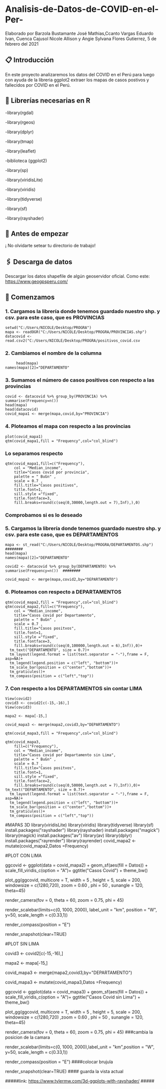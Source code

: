 # Analisis-de-Datos-de-COVID-en-el-Per-
Elaborado por Barzola Bustamante José Mathias,Ccanto Vargas Eduardo Ivan, Cuenca Cajusol Nicole Allison y Angie Sylvana Flores Gutierrez, 5 de febrero del 2021

##  📋 Introducción

En este proyecto analizaremos los datos del COVID en el Perú para luego con ayuda de la libreria ggplot2 extraer los mapas de casos postivos y fallecidos por COVID en el Perú. 

## 📌 Librerías necesarias en R
-library(rgdal) 

-library(rgeos)

-library(dplyr)

-library(tmap)

-library(leaflet)

-biblioteca (ggplot2)

-library(sp)

-library(viridisLite)

-library(viridis)

-library(tidyverse)

-library(sf)

-library(rayshader)

 ## 📢 Antes de empezar 
¡ No olvidarte setear tu directorio de trabajo!

## 🖇️ Descarga de datos
Descargar los datos shapefile  de algún geoservidor oficial. Como este: https://www.geogpsperu.com/

##  🚀 Comenzamos 
### 1. Cargamos la librería  donde tenemos guardado nuestro shp. y csv. para este caso, que es PROVINCIAS

	setwd("C:/Users/NICOLE/Desktop/PROGRA")		
	mapa <- readOGR("C:/Users/NICOLE/Desktop/PROGRA/PROVINCIAS.shp")
	datacovid <- read.csv2("C:/Users/NICOLE/Desktop/PROGRA/positivos_covid.csv
	
### 2. Cambiamos el nombre de la columna 
	
		 head(mapa)	
	names(mapa)[2]="DEPARTAMENTO"

### 3. Sumamos el número de casos positivos con respecto a las provincias

	covid <- datacovid %>% group_by(PROVINCIA) %>% summarise(Frequency=n())
	head(mapa)
	head(datacovid)
	covid_mapa1 <- merge(mapa,covid,by="PROVINCIA")

### 4. Ploteamos el mapa con respecto a las provincias

	plot(covid_mapa1)
	qtm(covid_mapa1,fill = "Frequency",col="col_blind")

### Lo separamos respecto 

	qtm(covid_mapa1,fill=c("Frequency"),
	    col = "Median_income",
	    title="Casos covid por provincia",
	    palette = " BuGn" ,
	    scale = 0.7 , 
	    fill.title="Casos positivos",
	    title.font=1,
	    sill.style ="fixed",
	    title.fontface=3,
	    fill.breaks=round(c(seq(0,30000,length.out = 7),Inf),),0)

### Comprobamos si es lo deseado


### 5. Cargamos la librería donde tenemos guardado nuestro shp. y csv. para este caso, que es DEPARTAMENTOS

	mapa <- st_read("C:/Users/NICOLE/Desktop/PROGRA/DEPARTAMENTOS.shp") ########
	head(mapa)
	names(mapa)[2]="DEPARTAMENTO"

	covid2 <- datacovid %>% group_by(DEPARTAMENTO) %>% summarise(Frequency=n())  ########

	covid_mapa2 <- merge(mapa,covid2,by="DEPARTAMENTO")

### 6. Ploteamos con respecto a DEPARTAMENTOS

	qtm(covid_mapa2,fill = "Frequency",col="col_blind")
	qtm(covid_mapa2,fill=c("Frequency"),
	    col = "Median_income",
	    title="Casos covid por Departamento",
	    palette = " BuGn" , 
	    scale = 0.7 ,
	    fill.title="Casos positvos",
	    title.font=1,
	    sill.style ="fixed",
	    title.fontface=3,
	    fill.breaks=round(c(seq(0,100000,length.out = 6),Inf)),0)+ 
	  tm_text("DEPARTAMENTO", size = 0.7)+
	  tm_layout(legend.format = list(text.separator = "-"),frame = F, asp=NA)+
	  tm_legend(legend.position = c("left", "bottom"))+
	  tm_scale_bar(position = c("center","bottom"))+
	  tm_graticules()+
	  tm_compass(position = c("left","top"))

### 7.  Con respecto a los DEPARTAMENTOS sin  contar LIMA

	View(covid2)
	covid3 <- covid2[c(-15,-16),]
	View(covid3)

	mapa2 <- mapa[-15,]	

	covid_mapa3 <- merge(mapa2,covid3,by="DEPARTAMENTO")

	qtm(covid_mapa3,fill = "Frequency",col="col_blind")

	qtm(covid_mapa3,
	    fill=c("Frequency"),
	    col = "Median_income",
	    title="Casos covid por Departamento sin Lima",
	    palette = " BuGn" ,
	    scale = 0.7 ,
	    fill.title="Casos positvos",
	    title.font=1,
	    sill.style ="fixed",
	    title.fontface=2,
	    fill.breaks=round(c(seq(0,50000,length.out = 7),Inf)),0)+
	tm_text("DEPARTAMENTO", size = 0.7)+
	  tm_layout(legend.format = list(text.separator = "-"),frame = F, asp=NA)+
	  tm_legend(legend.position = c("left", "bottom"))+
	  tm_scale_bar(position = c("center","bottom"))+
	  tm_graticules()+
	  tm_compass(position = c("left","top"))


#MAPAS 3D
library(viridisLite)
library(viridis)
library(tidyverse)
library(sf)
install.packages("rayshader")
library(rayshader)
install.packages("magick")
library(magick)
install.packages("av")
library(av)
library(dplyr)
install.packages("rayrender")
library(rayrender)
covid_mapa2 <- mutate(covid_mapa2,Datos =Frequency)

#PLOT CON LIMA

ggcovid <- ggplot(data = covid_mapa2) +
  geom_sf(aes(fill = Datos)) +
  scale_fill_viridis_c(option = "A")+
  ggtitle("Casos Covid") +
  theme_bw()

plot_gg(ggcovid,
        multicore = T,
        width = 5 , 
        height = 5,
        scale = 200, 
        windowsize = c(1280,720),
        zoom = 0.60 ,
        phi = 50 ,
        sunangle = 120,
        theta=45) 

render_camera(fov = 0, theta = 60, zoom = 0.75, phi = 45)

render_scalebar(limits=c(0, 1000, 2000),
                label_unit = "km",
                position = "W",
                y=50,
                scale_length = c(0.33,1))

render_compass(position = "E")

render_snapshot(clear=TRUE)

#PLOT SIN LIMA

covid3 <- covid2[c(-15,-16),]

mapa2 <- mapa[-15,]

covid_mapa3 <- merge(mapa2,covid3,by="DEPARTAMENTO")

covid_mapa3 <- mutate(covid_mapa3,Datos =Frequency)

ggcovid <- ggplot(data = covid_mapa3) +
  geom_sf(aes(fill = Datos)) + 
  scale_fill_viridis_c(option = "A")+ 
  ggtitle("Casos Covid sin Lima") +
  theme_bw()


plot_gg(ggcovid,
        multicore = T,
        width = 5 , 
        height = 5, 
        scale = 200, 
        windowsize = c(1280,720)
        ,zoom = 0.60 ,
        phi = 50 ,
        sunangle = 120,
        theta=45) 

render_camera(fov = 0, theta = 60, zoom = 0.75, phi = 45)  ###cambia la posicion de la camara

render_scalebar(limits=c(0, 1000, 2000),label_unit = "km",position = "W", y=50,
                scale_length = c(0.33,1))

render_compass(position = "E") ####colocar brujula

render_snapshot(clear=TRUE)  #### guarda la vista actual

#####link: https://www.tylermw.com/3d-ggplots-with-rayshader/ #####

